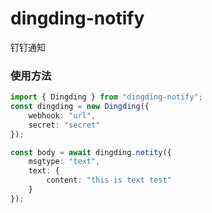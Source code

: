 # dingding-notify

钉钉通知

### 使用方法

```typescript
import { Dingding } from "dingding-notify";
const dingding = new Dingding({
    webhook: "url",
    secret: "secret"
});

const body = await dingding.notity({
    msgtype: "text",
    text: {
        content: "this is text test"
    }
});
```

